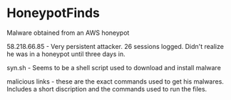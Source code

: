 # HoneypotFinds
Malware obtained from an AWS honeypot



58.218.66.85 - Very persistent attacker. 26 sessions logged. Didn't realize he was in a honeypot until three days in. 


syn.sh - Seems to be a shell script used to download and install malware 


malicious links - these are the exact commands used to get his malwares. Includes a short discription and the commands used to run the files.
